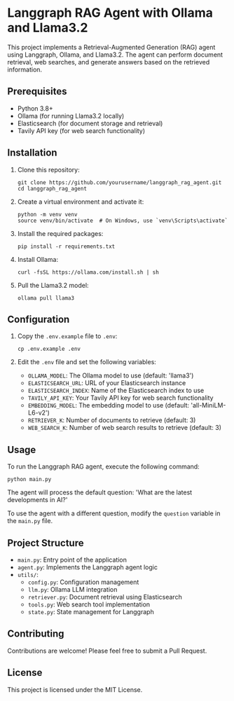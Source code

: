 # Langgraph RAG Agent with Ollama and Llama3.2

This project implements a Retrieval-Augmented Generation (RAG) agent using Langgraph, Ollama, and Llama3.2. The agent can perform document retrieval, web searches, and generate answers based on the retrieved information.

## Prerequisites

- Python 3.8+
- Ollama (for running Llama3.2 locally)
- Elasticsearch (for document storage and retrieval)
- Tavily API key (for web search functionality)

## Installation

1. Clone this repository:
   ```
   git clone https://github.com/yourusername/langgraph_rag_agent.git
   cd langgraph_rag_agent
   ```

2. Create a virtual environment and activate it:
   ```
   python -m venv venv
   source venv/bin/activate  # On Windows, use `venv\Scripts\activate`
   ```

3. Install the required packages:
   ```
   pip install -r requirements.txt
   ```

4. Install Ollama:
   ```
   curl -fsSL https://ollama.com/install.sh | sh
   ```

5. Pull the Llama3.2 model:
   ```
   ollama pull llama3
   ```

## Configuration

1. Copy the `.env.example` file to `.env`:
   ```
   cp .env.example .env
   ```

2. Edit the `.env` file and set the following variables:
   - `OLLAMA_MODEL`: The Ollama model to use (default: 'llama3')
   - `ELASTICSEARCH_URL`: URL of your Elasticsearch instance
   - `ELASTICSEARCH_INDEX`: Name of the Elasticsearch index to use
   - `TAVILY_API_KEY`: Your Tavily API key for web search functionality
   - `EMBEDDING_MODEL`: The embedding model to use (default: 'all-MiniLM-L6-v2')
   - `RETRIEVER_K`: Number of documents to retrieve (default: 3)
   - `WEB_SEARCH_K`: Number of web search results to retrieve (default: 3)

## Usage

To run the Langgraph RAG agent, execute the following command:

```
python main.py
```

The agent will process the default question: 'What are the latest developments in AI?'

To use the agent with a different question, modify the `question` variable in the `main.py` file.

## Project Structure

- `main.py`: Entry point of the application
- `agent.py`: Implements the Langgraph agent logic
- `utils/`:
  - `config.py`: Configuration management
  - `llm.py`: Ollama LLM integration
  - `retriever.py`: Document retrieval using Elasticsearch
  - `tools.py`: Web search tool implementation
  - `state.py`: State management for Langgraph

## Contributing

Contributions are welcome! Please feel free to submit a Pull Request.

## License

This project is licensed under the MIT License.